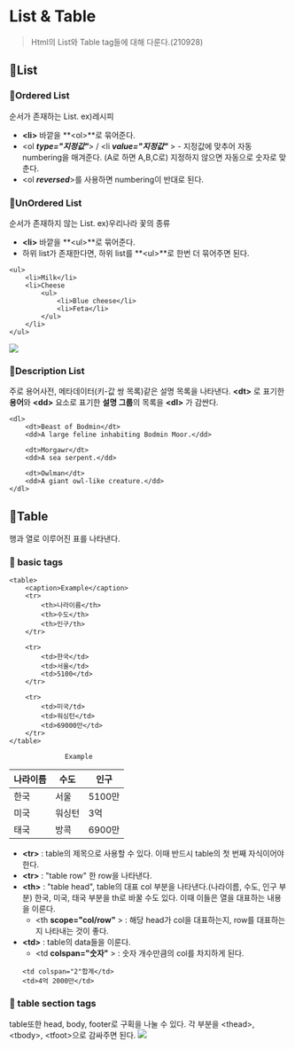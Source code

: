# List & Table
> Html의 List와 Table tag들에 대해 다룬다.(210928)
## 🔷List
### 🔹Ordered List
순서가 존재하는 List. ex)레시피 
- **&lt;li>** 바깥을 **&lt;ol>**로 묶어준다.
- &lt;ol _**type="지정값"**_> / &lt;li _**value="지정값"**_ > - 지정값에 맞추어 자동 numbering을 매겨준다. (A로 하면 A,B,C로) 지정하지 않으면 자동으로 숫자로 맞춘다.
- &lt;ol _**reversed**_>를 사용하면 numbering이 반대로 된다.
### 🔹UnOrdered List
순서가 존재하지 않는 List. ex)우리나라 꽃의 종류
- **&lt;li>** 바깥을 **&lt;ul>**로 묶어준다.
- 하위 list가 존재한다면, 하위 list를 **&lt;ul>**로 한번 더 묶어주면 된다. 
```
<ul>
    <li>Milk</li>
    <li>Cheese
        <ul>
            <li>Blue cheese</li>
            <li>Feta</li>
        </ul>
    </li>
</ul>
```
![](https://images.velog.io/images/songjy377/post/662ad86f-1361-4a01-aebe-fa6a045269f1/image.png)
### 🔹Description List
 주로 용어사전, 메타데이터(키-값 쌍 목록)같은 설명 목록을 나타낸다. **&lt;dt>** 로 표기한 **용어**와 **&lt;dd>** 요소로 표기한 **설명 그룹**의 목록을 **&lt;dl>** 가 감싼다. 
```
<dl>
    <dt>Beast of Bodmin</dt>
    <dd>A large feline inhabiting Bodmin Moor.</dd>

    <dt>Morgawr</dt>
    <dd>A sea serpent.</dd>

    <dt>Owlman</dt>
    <dd>A giant owl-like creature.</dd>
</dl>
```
## 🔶Table
행과 열로 이루어진 표를 나타낸다.
### 🔸 basic tags
```
<table>
	<caption>Example</caption>
    <tr>
    	<th>나라이름</th>
        <th>수도</th>
        <th>인구/th>
    </tr>
    
    <tr>
    	<td>한국</td>
        <td>서울</td>
        <td>5100</td>
    </tr>
    
    <tr>
    	<td>미국/td>
        <td>워싱턴</td>
        <td>69000만</td>
    </tr>    
</table>
```
                  Example

| 나라이름 | 수도 | 인구 |
|-|-|-|
| 한국 | 서울 | 5100만 |
| 미국 | 워싱턴 | 3억 |
| 태국 | 방콕 | 6900만 |

- **&lt;tr>** : table의 제목으로 사용할 수 있다. 이때 반드시 table의 첫 번째 자식이어야 한다.
- **&lt;tr>** : "table row" 한 row을 나타낸다. 
- **&lt;th>** : "table head", table의 대표 col 부분을 나타낸다.(나라이름, 수도, 인구 부분) 한국, 미국, 태국 부분을 th로 바꿀 수도 있다. 이때 이들은 열을 대표하는 내용을 이룬다.
     - &lt;th **scope="col/row"** > : 해당 head가 col을 대표하는지, row를 대표하는지 나타내는 것이 좋다.
- **&lt;td>** : table의 data들을 이룬다. 
     - &lt;td **colspan="숫자"** > : 숫자 개수만큼의 col를 차지하게 된다.
     ```
     <td colspan="2"합계</td>
     <td>4억 2000만</td>
     ```
### 🔸 table section tags
table또한 head, body, footer로 구획을 나눌 수 있다.
각 부분을 &lt;thead>, &lt;tbody>, &lt;tfoot>으로 감싸주면 된다.
![](https://images.velog.io/images/songjy377/post/25d4e70b-516d-4dd8-8569-bc6f74251dfc/image.png)